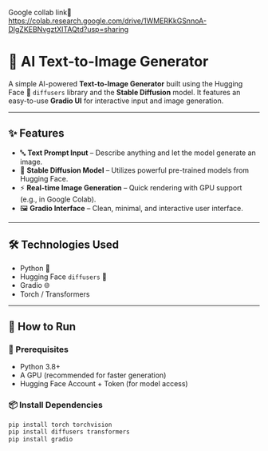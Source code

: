 Google collab link🥇   https://colab.research.google.com/drive/1WMERKkGSnnoA-DlgZKEBNvgztXITAQtd?usp=sharing
# 🧠 AI Text-to-Image Generator

A simple AI-powered **Text-to-Image Generator** built using the Hugging Face 🤗 `diffusers` library and the **Stable Diffusion** model. It features an easy-to-use **Gradio UI** for interactive input and image generation.

---

## ✨ Features

- 🔤 **Text Prompt Input** – Describe anything and let the model generate an image.
- 🧠 **Stable Diffusion Model** – Utilizes powerful pre-trained models from Hugging Face.
- ⚡ **Real-time Image Generation** – Quick rendering with GPU support (e.g., in Google Colab).
- 🖼️ **Gradio Interface** – Clean, minimal, and interactive user interface.

---

## 🛠️ Technologies Used

- Python 🐍
- Hugging Face `diffusers` 🔁
- Gradio 🌐
- Torch / Transformers

---

## 🚀 How to Run

### 🔧 Prerequisites

- Python 3.8+
- A GPU (recommended for faster generation)
- Hugging Face Account + Token (for model access)

### 📦 Install Dependencies

```bash
pip install torch torchvision
pip install diffusers transformers
pip install gradio

